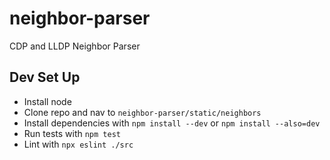 # neighbor-parser
CDP and LLDP Neighbor Parser




## Dev Set Up
 - Install node
 - Clone repo and nav to `neighbor-parser/static/neighbors`
 - Install dependencies with `npm install --dev` or `npm install --also=dev`
 - Run tests with `npm test`
 - Lint with `npx eslint ./src`
